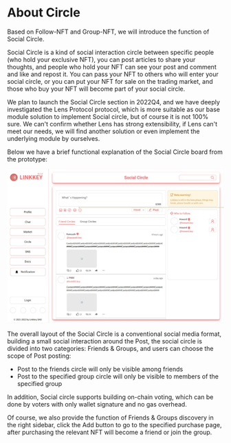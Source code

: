 # About Circle

Based on Follow-NFT and Group-NFT, we will introduce the function of Social Circle.

Social Circle is a kind of social interaction circle between specific people (who hold your exclusive NFT), you can post articles to share your thoughts, and people who hold your NFT can see your post and comment and like and repost it. You can pass your NFT to others who will enter your social circle, or you can put your NFT for sale on the trading market, and those who buy your NFT will become part of your social circle.

We plan to launch the Social Circle section in 2022Q4, and we have deeply investigated the Lens Protocol protocol, which is more suitable as our base module solution to implement Social circle, but of course it is not 100% sure. We can't confirm whether Lens has strong extensibility, if Lens can't meet our needs, we will find another solution or even implement the underlying module by ourselves.

Below we have a brief functional explanation of the Social Circle board from the prototype:

![social circle](../assets/img/social-circle.jpg)

The overall layout of the Social Circle is a conventional social media format, building a small social interaction around the Post, the social circle is divided into two categories: Friends & Groups, and users can choose the scope of Post posting:

- Post to the friends circle will only be visible among friends
- Post to the specified group circle will only be visible to members of the specified group


In addition, Social circle supports building on-chain voting, which can be done by voters with only wallet signature and no gas overhead.

Of course, we also provide the function of Friends & Groups discovery in the right sidebar, click the Add button to go to the specified purchase page, after purchasing the relevant NFT will become a friend or join the group.